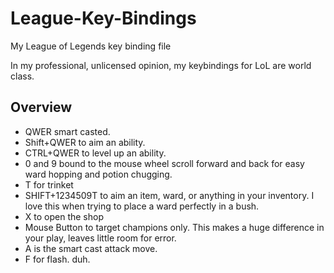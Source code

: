 # League-Key-Bindings
My League of Legends key binding file

In my professional, unlicensed opinion, my keybindings for LoL are world class. 
## Overview
<ul>
<li>QWER smart casted. </br>
<li>Shift+QWER to aim an ability.</br>
<li>CTRL+QWER to level up an ability.</br>
<li>0 and 9 bound to the mouse wheel scroll forward and back for easy ward hopping and potion chugging.</br>
<li>T for trinket</br>
<li>SHIFT+1234509T to aim an item, ward, or anything in your inventory. I love this when trying to place a ward perfectly in a bush.</br>
<li>X to open the shop</br>
<li>Mouse Button to target champions only. This makes a huge difference in your play, leaves little room for error.</br>
<li>A is the smart cast attack move.</br>
<li>F for flash. duh.</br>
</ul>

